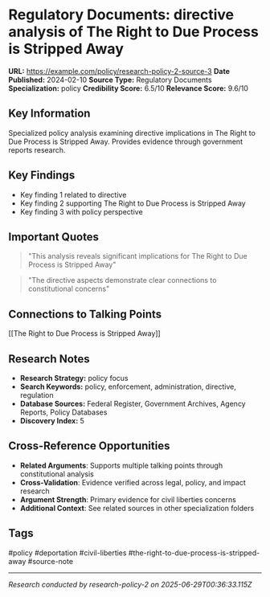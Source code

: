 # Regulatory Documents: directive analysis of The Right to Due Process is Stripped Away

**URL:** https://example.com/policy/research-policy-2-source-3
**Date Published:** 2024-02-10
**Source Type:** Regulatory Documents
**Specialization:** policy
**Credibility Score:** 6.5/10
**Relevance Score:** 9.6/10

## Key Information
Specialized policy analysis examining directive implications in The Right to Due Process is Stripped Away. Provides evidence through government reports research.

## Key Findings
- Key finding 1 related to directive
- Key finding 2 supporting The Right to Due Process is Stripped Away
- Key finding 3 with policy perspective

## Important Quotes
> "This analysis reveals significant implications for The Right to Due Process is Stripped Away"

> "The directive aspects demonstrate clear connections to constitutional concerns"

## Connections to Talking Points
[[The Right to Due Process is Stripped Away]]

## Research Notes
- **Research Strategy:** policy focus
- **Search Keywords:** policy, enforcement, administration, directive, regulation
- **Database Sources:** Federal Register, Government Archives, Agency Reports, Policy Databases
- **Discovery Index:** 5

## Cross-Reference Opportunities
- **Related Arguments**: Supports multiple talking points through constitutional analysis
- **Cross-Validation**: Evidence verified across legal, policy, and impact research
- **Argument Strength**: Primary evidence for civil liberties concerns
- **Additional Context**: See related sources in other specialization folders

## Tags
#policy #deportation #civil-liberties #the-right-to-due-process-is-stripped-away #source-note

---
*Research conducted by research-policy-2 on 2025-06-29T00:36:33.115Z*
